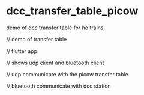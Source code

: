 # dcc_transfer_table_picow
demo of dcc transfer table for ho trains


// demo of transfer table

// flutter app

// shows udp client and bluetooth client

// udp communicate with the picow transfer table

// bluetooth communicate with dcc station
